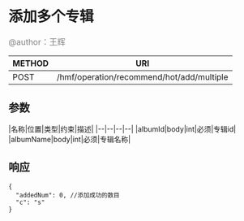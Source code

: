 
# 添加多个专辑
<font color="gray" size="3">@author：王辉</font>

|METHOD|URI|
|--|--|
|POST|/hmf/operation/recommend/hot/add/multiple|

## 参数

|名称|位置|类型|约束|描述|
|--|--|--|--|
|albumId|body|int|必须|专辑id|
|albumName|body|int|必须|专辑名称|

## 响应
```
{
  "addedNum": 0, //添加成功的数目
  "c": "s"
}
```

